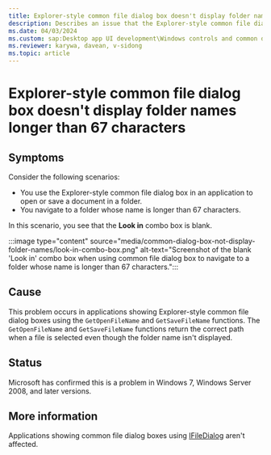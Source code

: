 ```yaml
---
title: Explorer-style common file dialog box doesn't display folder names
description: Describes an issue that the Explorer-style common file dialog box doesn't display folder names longer than 67 characters.
ms.date: 04/03/2024
ms.custom: sap:Desktop app UI development\Windows controls and common dialogs
ms.reviewer: karywa, davean, v-sidong
ms.topic: article
---
```

# Explorer-style common file dialog box doesn't display folder names longer than 67 characters

## Symptoms

Consider the following scenarios:

- You use the Explorer-style common file dialog box in an application to open or save a document in a folder.
- You navigate to a folder whose name is longer than 67 characters.

In this scenario, you see that the **Look in** combo box is blank.

:::image type="content" source="media/common-dialog-box-not-display-folder-names/look-in-combo-box.png" alt-text="Screenshot of the blank 'Look in' combo box when using common file dialog box to navigate to a folder whose name is longer than 67 characters.":::

## Cause

This problem occurs in applications showing Explorer-style common file dialog boxes using the `GetOpenFileName` and `GetSaveFileName` functions. The `GetOpenFileName` and `GetSaveFileName` functions return the correct path when a file is selected even though the folder name isn't displayed.

## Status

Microsoft has confirmed this is a problem in Windows 7, Windows Server 2008, and later versions.

## More information

Applications showing common file dialog boxes using [IFileDialog](/windows/win32/api/shobjidl_core/nn-shobjidl_core-ifiledialog) aren't affected.
